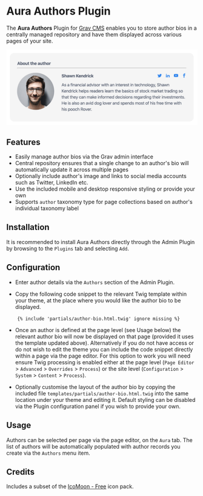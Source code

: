 # Aura Authors Plugin

The **Aura Authors** Plugin for [Grav CMS](https://github.com/getgrav/grav) enables you to store author bios in a centrally managed repository and have them displayed across various pages of your site.

![Aura Authors Plugin for Grav - Demo](assets/demo.jpg)

## Features

* Easily manage author bios via the Grav admin interface
* Central repository ensures that a single change to an author's bio will automatically update it across multiple pages
* Optionally include author's image and links to social media accounts such as Twitter, LinkedIn etc.
* Use the included mobile and desktop responsive styling or provide your own
* Supports `author` taxonomy type for page collections based on author's individual taxonomy label

## Installation

It is recommended to install Aura Authors directly through the Admin Plugin by browsing to the `Plugins` tab and selecting `Add`.

## Configuration

* Enter author details via the `Authors` section of the Admin Plugin.

* Copy the following code snippet to the relevant Twig template within your theme, at the place where you would like the author bio to be displayed.

```
    {% include 'partials/author-bio.html.twig' ignore missing %}
```

* Once an author is defined at the page level (see Usage below) the relevant author bio will now be displayed on that page (provided it uses the template updated above). Alternatively if you do not have access or do not wish to edit the theme you can include the code snippet directly within a page via the page editor. For this option to work you will need ensure Twig processing is enabled either at the page level (`Page Editor` > `Advanced` > `Overrides` > `Process`) or the site level (`Configuration` > `System` > `Content` > `Process`).

* Optionally customise the layout of the author bio by copying the included file `templates/partials/author-bio.html.twig` into the same location under your theme and editing it. Default styling can be disabled via the Plugin configuration panel if you wish to provide your own.

## Usage

Authors can be selected per page via the page editor, on the `Aura` tab. The list of authors will be automatically populated with author records you create via the `Authors` menu item.

## Credits

Includes a subset of the [IcoMoon - Free](https://icomoon.io/#icons-icomoon) icon pack.